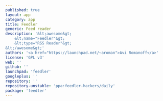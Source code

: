 ```yaml
---
published: true
layout: app
category: app
title: Feedler
generic: Feed reader
description: '&lt;awesome&gt;
    &lt;name="Feedler"&gt;
    &lt;type="RSS Reader"&gt;
&lt;/awesome&gt;'
authors: '<a href="https://launchpad.net/~aroman">Avi Romanoff</a>'
license: 'GPL v3'
web: ''
github: ''
launchpad: 'feedler'
googleplus: ''
repository: ''
repository-unstable: 'ppa:feedler-hackers/daily'
package: 'feedler'
---
```

